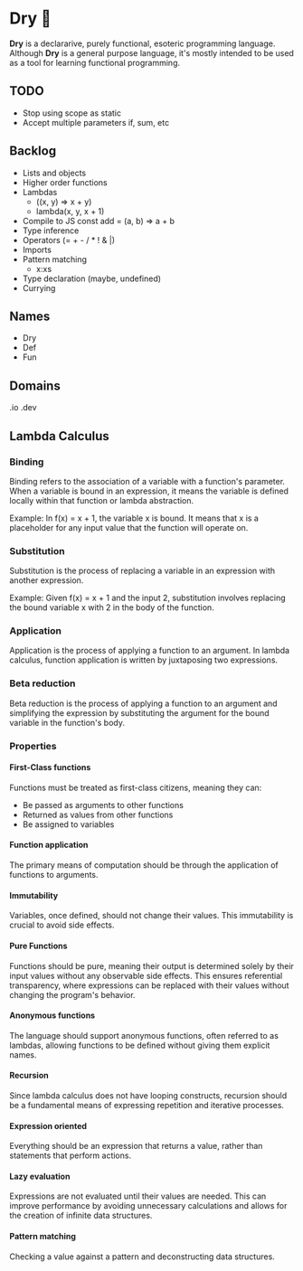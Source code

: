 # Dry 🚱
**Dry** is a declararive, purely functional, esoteric programming language. Although **Dry** is a general purpose language, it's mostly intended to be used as a tool for learning functional programming.

## TODO
* Stop using scope as static
* Accept multiple parameters if, sum, etc

## Backlog
* Lists and objects
* Higher order functions
* Lambdas
    - ((x, y) => x + y)    
    - lambda(x, y, x + 1)
* Compile to JS
    const add = (a, b) => a + b
* Type inference
* Operators (= + - / * ! & |)
* Imports
* Pattern matching
    - x:xs
* Type declaration (maybe, undefined)
* Currying

## Names
* Dry
* Def
* Fun

## Domains
.io
.dev

## Lambda Calculus

### Binding
Binding refers to the association of a variable with a function's parameter. When a variable is bound in an expression, it means the variable is defined locally within that function or lambda abstraction.

Example:
In f(x) = x + 1, the variable x is bound. It means that x is a placeholder for any input value that the function will operate on.

### Substitution
Substitution is the process of replacing a variable in an expression with another expression.

Example:
Given f(x) = x + 1 and the input 2, substitution involves replacing the bound variable x with 2 in the body of the function.

### Application
Application is the process of applying a function to an argument. In lambda calculus, function application is written by juxtaposing two expressions.

### Beta reduction
Beta reduction is the process of applying a function to an argument and simplifying the expression by substituting the argument for the bound variable in the function's body.

### Properties

#### First-Class functions
Functions must be treated as first-class citizens, meaning they can:
* Be passed as arguments to other functions
* Returned as values from other functions
* Be assigned to variables

#### Function application
The primary means of computation should be through the application of functions to arguments.

#### Immutability
Variables, once defined, should not change their values. This immutability is crucial to avoid side effects.

#### Pure Functions
Functions should be pure, meaning their output is determined solely by their input values without any observable side effects. This ensures referential transparency, where expressions can be replaced with their values without changing the program's behavior.

#### Anonymous functions
The language should support anonymous functions, often referred to as lambdas, allowing functions to be defined without giving them explicit names.

#### Recursion
Since lambda calculus does not have looping constructs, recursion should be a fundamental means of expressing repetition and iterative processes.

#### Expression oriented
Everything should be an expression that returns a value, rather than statements that perform actions.

#### Lazy evaluation
Expressions are not evaluated until their values are needed. This can improve performance by avoiding unnecessary calculations and allows for the creation of infinite data structures.

#### Pattern matching
Checking a value against a pattern and deconstructing data structures.